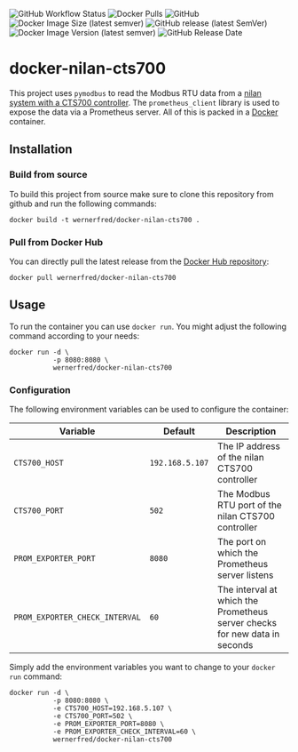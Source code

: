 ![GitHub Workflow Status](https://img.shields.io/github/workflow/status/wernerfred/docker-nilan-cts700/Build%20current%20version%20+%20push%20to%20DockerHub?label=Docker%20Build)
![Docker Pulls](https://img.shields.io/docker/pulls/wernerfred/docker-nilan-cts700?label=Docker%20Pulls)
![GitHub](https://img.shields.io/github/license/wernerfred/docker-nilan-cts700?label=License)
![Docker Image Size (latest semver)](https://img.shields.io/docker/image-size/wernerfred/docker-nilan-cts700?label=Image%20Size)
![GitHub release (latest SemVer)](https://img.shields.io/github/v/release/wernerfred/docker-nilan-cts700?label=Latest%20Release)
![Docker Image Version (latest semver)](https://img.shields.io/docker/v/wernerfred/docker-nilan-cts700?label=Latest%20Image)
![GitHub Release Date](https://img.shields.io/github/release-date/wernerfred/docker-nilan-cts700?label=Release%20Date)

# docker-nilan-cts700

This project uses `pymodbus` to read the Modbus RTU data from a [nilan system with a CTS700 controller](https://www.nilan.at/de-at/startseite/losungen/wohnungslosungen/kompaktlosung/compact-p-cts700). The `prometheus_client` library is used to expose the data via a Prometheus server. All of this is packed in a [Docker](https://hub.docker.com/r/wernerfred/docker-nilan-cts700) container.

## Installation

### Build from source

To build this project from source make sure to clone this repository from github and run the following commands:

```
docker build -t wernerfred/docker-nilan-cts700 .
```

### Pull from Docker Hub

You can directly pull the latest release from the [Docker Hub repository](https://hub.docker.com/r/wernerfred/docker-nilan-cts700/):

```
docker pull wernerfred/docker-nilan-cts700
```

## Usage

To run the container you can use `docker run`. You might adjust the following command according to your needs:

```
docker run -d \
           -p 8080:8080 \
           wernerfred/docker-nilan-cts700
```

### Configuration

The following environment variables can be used to configure the container:

| Variable | Default | Description |
|----------|---------|-------------|
| `CTS700_HOST` | `192.168.5.107` | The IP address of the nilan CTS700 controller |
| `CTS700_PORT` | `502` | The Modbus RTU port of the nilan CTS700 controller |
| `PROM_EXPORTER_PORT` | `8080` | The port on which the Prometheus server listens |
| `PROM_EXPORTER_CHECK_INTERVAL` | `60` | The interval at which the Prometheus server checks for new data in seconds |	

Simply add the  environment variables you want to change to your `docker run` command:

```
docker run -d \
           -p 8080:8080 \
           -e CTS700_HOST=192.168.5.107 \
           -e CTS700_PORT=502 \
           -e PROM_EXPORTER_PORT=8080 \
           -e PROM_EXPORTER_CHECK_INTERVAL=60 \
           wernerfred/docker-nilan-cts700
```
